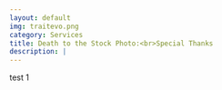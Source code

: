 ```yaml
---
layout: default
img: traitevo.png
category: Services
title: Death to the Stock Photo:<br>Special Thanks
description: |
---
```

  test 1
